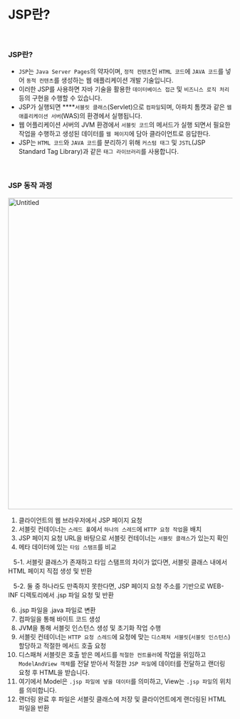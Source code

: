 # JSP란?

<br />

### JSP란?

- `JSP`는 `Java Server Pages`의 약자이며, `정적 컨텐츠`인 `HTML 코드`에 `JAVA 코드`를 넣어 `동적 컨텐츠`를 생성하는 웹 애플리케이션 개발 기술입니다.
- 이러한 JSP를 사용하면 자바 기술을 활용한 `데이터베이스 접근` 및 `비즈니스 로직 처리` 등의 구현을 수행할 수 있습니다.
- JSP가 실행되면 ****`서블릿 클래스`(Servlet)으로 `컴파일`되며, 아파치 톰캣과 같은 `웹 애플리케이션 서버`(WAS)의 환경에서 실행됩니다.
- 웹 어플리케이션 서버의 JVM 환경에서 `서블릿 코드`의 메서드가 실행 되면서 필요한 작업을 수행하고 생성된 데이터를 `웹 페이지`에 담아 클라이언트로 응답한다.
- JSP는 `HTML 코드`와 `JAVA 코드`를 분리하기 위해 `커스텀 태그` 및 `JSTL`(JSP Standard Tag Library)과 같은 `태그 라이브러리`를 사용합니다.
<br />

### JSP 동작 과정

  <img width="700" alt="Untitled" src="https://user-images.githubusercontent.com/88137420/231372347-9146f74d-e1ba-4e51-b50e-53fd1ffe81e0.png">


1. 클라이언트의 웹 브라우저에서 JSP 페이지 요청
2. 서블릿 컨테이너는 `스레드 풀`에서 `하나의 스레드`에 `HTTP 요청 작업`을 배치
3. JSP 페이지 요청 URL을 바탕으로 서블릿 컨테이너는 `서블릿 클래스`가 있는지 확인
4. 메타 데이터에 있는 `타임 스탬프`를 비교

&nbsp;&nbsp; 5-1. 서블릿 클래스가 존재하고 타임 스탬프의 차이가 없다면, 서블릿 클래스 내에서 HTML 페이지 직접 생성 및 반환

&nbsp;&nbsp; 5-2. 둘 중 하나라도 만족하지 못한다면, JSP 페이지 요청 주소를 기반으로 WEB-INF 디렉토리에서 .jsp 파일 요청 및 반환

6. .jsp 파일을 .java 파일로 변환
7. 컴파일을 통해 바이트 코드 생성
8. JVM을 통해 서블릿 인스턴스 생성 및 초기화 작업 수행
9. 서블릿 컨테이너는 `HTTP 요청 스레드`에 요청에 맞는 `디스패쳐 서블릿`(`서블릿 인스턴스`) 할당하고 적절한 메서드 호출 요청
10. 디스패쳐 서블릿은 호출 받은 메서드를 `적절한 컨트롤러`에 작업을 위임하고 `ModelAndView 객체`를 전달 받아서 적절한 `JSP 파일`에 데이터를 전달하고 랜더링 요청 후 HTML을 받습니다.
11. 여기에서 Model은 `.jsp 파일에 넣을 데이터`를 의미하고, View는 `.jsp 파일`의 위치를 의미합니다.
12. 랜더링 완료 후 파일은 서블릿 클래스에 저장 및 클라이언트에게 랜더링된 HTML 파일을 반환

<br />
